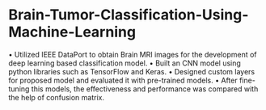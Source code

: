﻿# Brain-Tumor-Classification-Using-Machine-Learning
• Utilized IEEE DataPort to obtain Brain MRI images for the development of deep learning based classification model.
• Built an CNN model using python libraries such as TensorFlow and Keras.
• Designed custom layers for proposed model and evaluated it with pre-trained models.
• After fine-tuning this models, the effectiveness and performance was compared with the help of confusion matrix.
